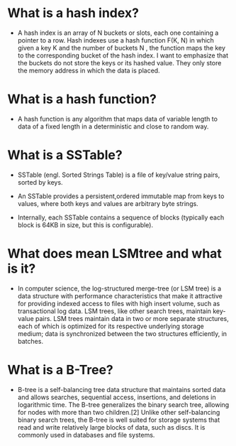 # What is a hash index?
- A hash index is an array of N buckets or slots, each one containing a pointer to a row. Hash indexes use a hash function F(K, N) in which given a key K and the number of buckets N , the function maps the key to the corresponding bucket of the hash index. I want to emphasize that the buckets do not store the keys or its hashed value. They only store the memory address in which the data is placed.

# What is a hash function?
- A hash function is any algorithm that maps data of variable length to data of a fixed length in a deterministic and close to random way. 

# What is a SSTable?
- SSTable (engl. Sorted Strings Table) is a file of key/value string pairs, sorted by keys.

- An SSTable provides a persistent,ordered immutable map from keys to values, where both keys and values are arbitrary byte strings.

- Internally, each SSTable contains a sequence of blocks (typically each block is 64KB in size, but this is configurable).

# What does mean LSMtree and what is it?
- In computer science, the log-structured merge-tree (or LSM tree) is a data structure with performance characteristics that make it attractive for providing indexed access to files with high insert volume, such as transactional log data. LSM trees, like other search trees, maintain key-value pairs. LSM trees maintain data in two or more separate structures, each of which is optimized for its respective underlying storage medium; data is synchronized between the two structures efficiently, in batches.

# What is a B-Tree?
- B-tree is a self-balancing tree data structure that maintains sorted data and allows searches, sequential access, insertions, and deletions in logarithmic time. The B-tree generalizes the binary search tree, allowing for nodes with more than two children.[2] Unlike other self-balancing binary search trees, the B-tree is well suited for storage systems that read and write relatively large blocks of data, such as discs. It is commonly used in databases and file systems.

